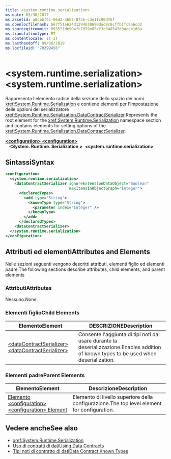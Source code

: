 ```yaml
---
title: <system.runtime.serialization>
ms.date: 03/30/2017
ms.assetid: a8cebf4c-06d2-4667-8f5b-c3e1fc90df6f
ms.openlocfilehash: b67f51e634d1294830690dad8c8cffb1fc9a6cd2
ms.sourcegitcommit: 093571de904fc7979e85ef3c048547d0accb1d8a
ms.translationtype: MT
ms.contentlocale: it-IT
ms.lasthandoff: 09/06/2019
ms.locfileid: "70399456"
---
```

# <a name="systemruntimeserialization"></a><span data-ttu-id="c5231-102">\<system.runtime.serialization></span><span class="sxs-lookup"><span data-stu-id="c5231-102">\<system.runtime.serialization></span></span>
<span data-ttu-id="c5231-103">Rappresenta l'elemento radice della sezione dello spazio dei nomi <xref:System.Runtime.Serialization> e contiene elementi per l'impostazione delle opzioni del serializzatore <xref:System.Runtime.Serialization.DataContractSerializer>.</span><span class="sxs-lookup"><span data-stu-id="c5231-103">Represents the root element for the <xref:System.Runtime.Serialization> namespace section and contains elements for setting options of the <xref:System.Runtime.Serialization.DataContractSerializer>.</span></span>  

<span data-ttu-id="c5231-104">[ **\<configuration>** ](../configuration-element.md)</span><span class="sxs-lookup"><span data-stu-id="c5231-104">[**\<configuration>**](../configuration-element.md)</span></span>\
<span data-ttu-id="c5231-105">&nbsp;&nbsp; **\<System. Runtime. Serialization >**</span><span class="sxs-lookup"><span data-stu-id="c5231-105">&nbsp;&nbsp;**\<system.runtime.serialization>**</span></span>  
  
## <a name="syntax"></a><span data-ttu-id="c5231-106">Sintassi</span><span class="sxs-lookup"><span data-stu-id="c5231-106">Syntax</span></span>  
  
```xml  
<configuration>
  <system.runtime.serialization>
    <dataContractSerializer ignoreExtensionDataObject="Boolean"
                            maxItemsInObjectGraph="Integer">
      <declaredTypes>
        <add type="String">
          <knownType type="String">
            <parameter index="Integer" />
          </knownType>
        </add>
      </declaredTypes>
    <dataContractSerializer>
  </system.runtime.serialization>
</configuration>
```  
  
## <a name="attributes-and-elements"></a><span data-ttu-id="c5231-107">Attributi ed elementi</span><span class="sxs-lookup"><span data-stu-id="c5231-107">Attributes and Elements</span></span>  
 <span data-ttu-id="c5231-108">Nelle sezioni seguenti vengono descritti attributi, elementi figlio ed elementi padre.</span><span class="sxs-lookup"><span data-stu-id="c5231-108">The following sections describe attributes, child elements, and parent elements</span></span>  
  
### <a name="attributes"></a><span data-ttu-id="c5231-109">Attributi</span><span class="sxs-lookup"><span data-stu-id="c5231-109">Attributes</span></span>  
 <span data-ttu-id="c5231-110">Nessuno.</span><span class="sxs-lookup"><span data-stu-id="c5231-110">None.</span></span>  
  
### <a name="child-elements"></a><span data-ttu-id="c5231-111">Elementi figlio</span><span class="sxs-lookup"><span data-stu-id="c5231-111">Child Elements</span></span>  
  
|<span data-ttu-id="c5231-112">Elemento</span><span class="sxs-lookup"><span data-stu-id="c5231-112">Element</span></span>|<span data-ttu-id="c5231-113">DESCRIZIONE</span><span class="sxs-lookup"><span data-stu-id="c5231-113">Description</span></span>|  
|-------------|-----------------|  
|[<span data-ttu-id="c5231-114">\<dataContractSerializer></span><span class="sxs-lookup"><span data-stu-id="c5231-114">\<dataContractSerializer></span></span>](datacontractserializer-of-system-runtime-serialization.md)|<span data-ttu-id="c5231-115">Consente l'aggiunta di tipi noti da usare durante la deserializzazione.</span><span class="sxs-lookup"><span data-stu-id="c5231-115">Enables addition of known types to be used when deserialization.</span></span>|  
  
### <a name="parent-elements"></a><span data-ttu-id="c5231-116">Elementi padre</span><span class="sxs-lookup"><span data-stu-id="c5231-116">Parent Elements</span></span>  
  
|<span data-ttu-id="c5231-117">Elemento</span><span class="sxs-lookup"><span data-stu-id="c5231-117">Element</span></span>|<span data-ttu-id="c5231-118">Descrizione</span><span class="sxs-lookup"><span data-stu-id="c5231-118">Description</span></span>|  
|-------------|-----------------|  
|[<span data-ttu-id="c5231-119">Elemento \<configuration></span><span class="sxs-lookup"><span data-stu-id="c5231-119">\<configuration> Element</span></span>](../configuration-element.md)|<span data-ttu-id="c5231-120">Elemento di livello superiore della configurazione.</span><span class="sxs-lookup"><span data-stu-id="c5231-120">The top level element for configuration.</span></span>|  
  
## <a name="see-also"></a><span data-ttu-id="c5231-121">Vedere anche</span><span class="sxs-lookup"><span data-stu-id="c5231-121">See also</span></span>

- <xref:System.Runtime.Serialization>
- [<span data-ttu-id="c5231-122">Uso di contratti di dati</span><span class="sxs-lookup"><span data-stu-id="c5231-122">Using Data Contracts</span></span>](../../../wcf/feature-details/using-data-contracts.md)
- [<span data-ttu-id="c5231-123">Tipi noti di contratto di dati</span><span class="sxs-lookup"><span data-stu-id="c5231-123">Data Contract Known Types</span></span>](../../../wcf/feature-details/data-contract-known-types.md)
 